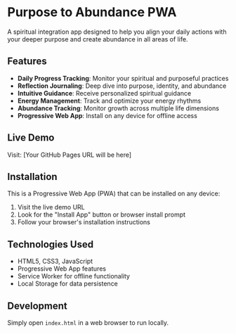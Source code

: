 # Purpose to Abundance PWA

A spiritual integration app designed to help you align your daily actions with your deeper purpose and create abundance in all areas of life.

## Features

- **Daily Progress Tracking**: Monitor your spiritual and purposeful practices
- **Reflection Journaling**: Deep dive into purpose, identity, and abundance
- **Intuitive Guidance**: Receive personalized spiritual guidance
- **Energy Management**: Track and optimize your energy rhythms
- **Abundance Tracking**: Monitor growth across multiple life dimensions
- **Progressive Web App**: Install on any device for offline access

## Live Demo

Visit: [Your GitHub Pages URL will be here]

## Installation

This is a Progressive Web App (PWA) that can be installed on any device:

1. Visit the live demo URL
2. Look for the "Install App" button or browser install prompt
3. Follow your browser's installation instructions

## Technologies Used

- HTML5, CSS3, JavaScript
- Progressive Web App features
- Service Worker for offline functionality
- Local Storage for data persistence

## Development

Simply open `index.html` in a web browser to run locally.